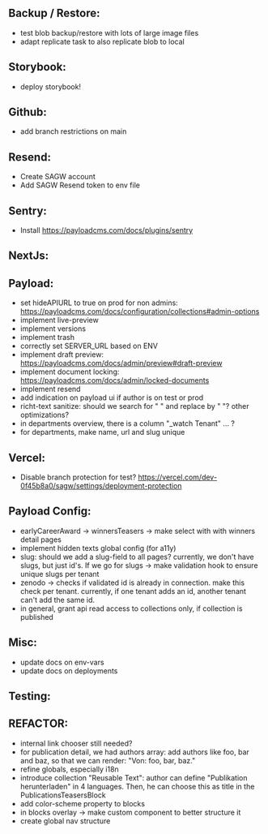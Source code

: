 Backup / Restore:
-----------------
- test blob backup/restore with lots of large image files
- adapt replicate task to also replicate blob to local

Storybook:
----------
- deploy storybook!

Github:
-------
- add branch restrictions on main

Resend:
-------
- Create SAGW account
- Add SAGW Resend token to env file

Sentry:
-------
- Install https://payloadcms.com/docs/plugins/sentry

NextJs:
-------

Payload:
--------
- set hideAPIURL to true on prod for non admins: https://payloadcms.com/docs/configuration/collections#admin-options
- implement live-preview
- implement versions
- implement trash
- correctly set SERVER_URL based on ENV
- implement draft preview: https://payloadcms.com/docs/admin/preview#draft-preview
- implement document locking: https://payloadcms.com/docs/admin/locked-documents
- implement resend
- add indication on payload ui if author is on test or prod
- richt-text sanitize: should we search for "  " and replace by " "? other optimizations?
- in departments overview, there is a column "_watch Tenant" ... ?
- for departments, make name, url and slug unique

Vercel:
--------
- Disable branch protection for test? https://vercel.com/dev-0f45b8a0/sagw/settings/deployment-protection

Payload Config:
--------
- earlyCareerAward -> winnersTeasers -> make select with with winners detail pages
- implement hidden texts global config (for a11y)
- slug: should we add a slug-field to all pages? currently, we don't have slugs, but just id's. If we go for slugs -> make validation hook to ensure unique slugs per tenant
- zenodo -> checks if validated id is already in connection. make this check per tenant. currently, if one tenant adds an id, another tenant can't add the same id.
- in general, grant api read access to collections only, if collection is published

Misc:
--------
- update docs on env-vars
- update docs on deployments

Testing:
-------


REFACTOR:
-------
- internal link chooser still needed?
- for publication detail, we had authors array: add authors like foo, bar and baz, so that we can render: "Von: foo, bar, baz."
- refine globals, especially i18n
- introduce collection "Reusable Text": author can define "Publikation herunterladen" in 4 languages. Then, he can choose this as title in the PublicationsTeasersBlock
- add color-scheme property to blocks
- in blocks overlay -> make custom component to better structure it
- create global nav structure